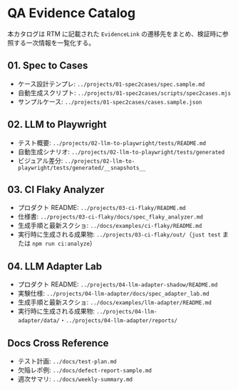 # QA Evidence Catalog

本カタログは RTM に記載された `EvidenceLink` の遷移先をまとめ、検証時に参照する一次情報を一覧化する。

## 01. Spec to Cases
- ケース設計テンプレ: `../projects/01-spec2cases/spec.sample.md`
- 自動生成スクリプト: `../projects/01-spec2cases/scripts/spec2cases.mjs`
- サンプルケース: `../projects/01-spec2cases/cases.sample.json`

## 02. LLM to Playwright
- テスト概要: `../projects/02-llm-to-playwright/tests/README.md`
- 自動生成シナリオ: `../projects/02-llm-to-playwright/tests/generated`
- ビジュアル差分: `../projects/02-llm-to-playwright/tests/generated/__snapshots__`

## 03. CI Flaky Analyzer
- プロダクト README: `../projects/03-ci-flaky/README.md`
- 仕様書: `../projects/03-ci-flaky/docs/spec_flaky_analyzer.md`
- 生成手順と最新スクショ: `../docs/examples/ci-flaky/README.md`
- 実行時に生成される成果物: `../projects/03-ci-flaky/out/`（`just test` または `npm run ci:analyze`）

## 04. LLM Adapter Lab
- プロダクト README: `../projects/04-llm-adapter-shadow/README.md`
- 実験仕様: `../projects/04-llm-adapter/docs/spec_adapter_lab.md`
- 生成手順と最新スクショ: `../docs/examples/llm-adapter/README.md`
- 実行時に生成される成果物: `../projects/04-llm-adapter/data/`・`../projects/04-llm-adapter/reports/`

## Docs Cross Reference
- テスト計画: `../docs/test-plan.md`
- 欠陥レポ例: `../docs/defect-report-sample.md`
- 週次サマリ: `../docs/weekly-summary.md`
